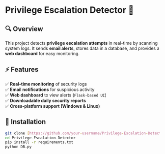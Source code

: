 # Privilege Escalation Detector 🚀

## 🔍 Overview
This project detects **privilege escalation attempts** in real-time by scanning system logs. It sends **email alerts**, stores data in a database, and provides a **web dashboard** for easy monitoring.

## ⚡ Features
✅ **Real-time monitoring** of security logs  
✅ **Email notifications** for suspicious activity  
✅ **Web dashboard** to view alerts (`Flask-based UI`)  
✅ **Downloadable daily security reports**  
✅ **Cross-platform support (Windows & Linux)**  

## 🚀 Installation
```bash
git clone [https://github.com/your-username/Privilege-Escalation-Detector.git](https://github.com/Dskhaikh777/Privilege-Escalation-Detector.git)
cd Privilege-Escalation-Detector
pip install -r requirements.txt
python DB.py
